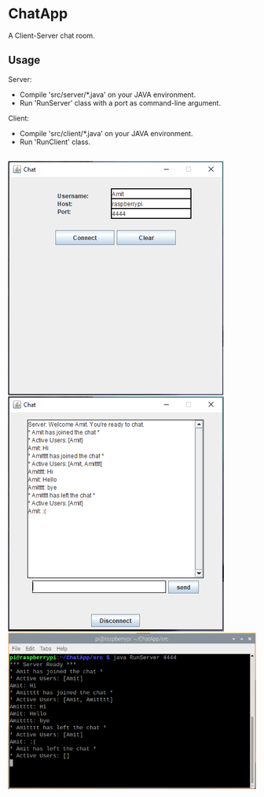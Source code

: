 # ChatApp

A Client-Server chat room.


## Usage
Server:
- Compile 'src/server/*.java' on your JAVA environment.
- Run 'RunServer' class with a port as command-line argument.

Client:
- Compile 'src/client/*.java' on your JAVA environment.
- Run 'RunClient' class.

\
<img src="images/screenshot1.PNG">\
<img src="images/screenshot2.PNG">\
<img src="images/screenshot3.PNG">
